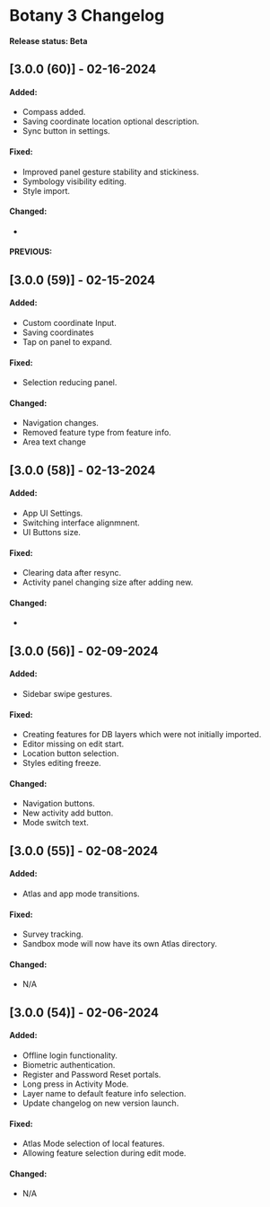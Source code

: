 # Botany 3 Changelog

#### Release status: Beta

## [3.0.0 (60)] - 02-16-2024

#### Added:
- Compass added.
- Saving coordinate location optional description.
- Sync button in settings.

#### Fixed:
- Improved panel gesture stability and stickiness.
- Symbology visibility editing.
- Style import.

#### Changed:
- 

#### PREVIOUS:

## [3.0.0 (59)] - 02-15-2024

#### Added:
- Custom coordinate Input.
- Saving coordinates
- Tap on panel to expand.

#### Fixed:
- Selection reducing panel.

#### Changed:
- Navigation changes.
- Removed feature type from feature info.
- Area text change

## [3.0.0 (58)] - 02-13-2024

#### Added:
- App UI Settings.
- Switching interface alignmnent.
- UI Buttons size.

#### Fixed:
- Clearing data after resync.
- Activity panel changing size after adding new.

#### Changed:
-

## [3.0.0 (56)] - 02-09-2024

#### Added:
- Sidebar swipe gestures.

#### Fixed:
- Creating features for DB layers which were not initially imported.
- Editor missing on edit start.
- Location button selection.
- Styles editing freeze.

#### Changed:
- Navigation buttons.
- New activity add button.
- Mode switch text.


## [3.0.0 (55)] - 02-08-2024

#### Added:
- Atlas and app mode transitions.

#### Fixed:
- Survey tracking.
- Sandbox mode will now have its own Atlas directory.

#### Changed:
- N/A

## [3.0.0 (54)] - 02-06-2024

#### Added:
- Offline login functionality.
- Biometric authentication.
- Register and Password Reset portals.
- Long press in Activity Mode.
- Layer name to default feature info selection.
- Update changelog on new version launch.

#### Fixed:
- Atlas Mode selection of local features.
- Allowing feature selection during edit mode.

#### Changed:
- N/A
